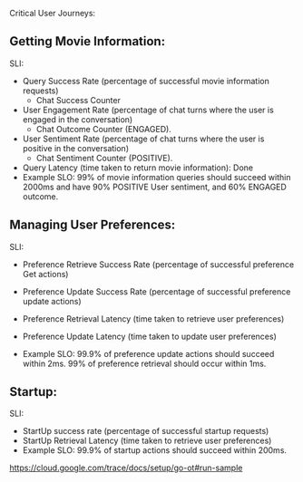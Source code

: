 Critical User Journeys:

## Getting Movie Information:

SLI:
- Query Success Rate (percentage of successful movie information requests)
  - Chat Success Counter
- User Engagement Rate (percentage of chat turns where the user is engaged in the conversation)
  - Chat Outcome Counter (ENGAGED).
- User Sentiment Rate (percentage of chat turns where the user is positive in the conversation)
  - Chat Sentiment Counter (POSITIVE).
- Query Latency (time taken to return movie information): Done
- Example SLO: 99% of movie information queries should succeed within 2000ms and have 90% POSITIVE User sentiment, and 60% ENGAGED outcome.

## Managing User Preferences:
SLI:
- Preference Retrieve Success Rate (percentage of successful preference Get actions)
- Preference Update Success Rate (percentage of successful preference update actions)
- Preference Retrieval Latency (time taken to retrieve user preferences)
- Preference Update Latency (time taken to update user preferences)

- Example SLO: 99.9% of preference update actions should succeed within 2ms. 99% of preference retrieval should occur within 1ms.

## Startup:
SLI:
- StartUp success rate (percentage of successful startup requests)
- StartUp Retrieval Latency (time taken to retrieve user preferences)
- Example SLO: 99.9% of startup actions should succeed within 200ms. 

https://cloud.google.com/trace/docs/setup/go-ot#run-sample
